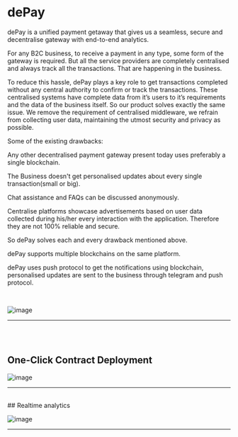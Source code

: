 # dePay

dePay is a unified payment getaway that gives us a seamless, secure and decentralise gateway with end-to-end analytics.

For any B2C business, to receive a payment in any type, some form of the gateway is required. But all the service providers are completely centralised and always track all the transactions. That are happening in the business.

To reduce this hassle, dePay plays a key role to get transactions completed without any central authority to confirm or track the transactions. These centralised systems have complete data from it’s users to it’s requirements and the data of the business itself.
So our product solves exactly the same issue. We remove the requirement of centralised middleware, we refrain from collecting user data, maintaining the utmost security and privacy as possible.

Some of the existing drawbacks:

Any other decentralised payment gateway present today uses preferably a single blockchain.

The Business doesn't get personalised updates about every single transaction(small or big).

Chat assistance and FAQs can be discussed anonymously.

Centralise platforms showcase advertisements based on user data collected during his/her every interaction with the application. Therefore they are not 100% reliable and secure.

So dePay solves each and every drawback mentioned above.

dePay supports multiple blockchains on the same platform.

dePay uses push protocol to get the notifications using blockchain, personalised updates are sent to the business through telegram and push protocol.





<br>

![image](https://user-images.githubusercontent.com/90379168/230554760-ae94a2a0-fec8-4957-928c-231b3f21eb5a.png)

<hr>
<br>


<br>

## One-Click Contract Deployment
![image](https://user-images.githubusercontent.com/90379168/230554877-95972bec-2c9d-4535-865c-67b3820b23da.png)
<hr>



<br>
## Realtime analytics

![image](https://user-images.githubusercontent.com/90379168/230555011-d5825a57-ac98-44ad-bc49-bc900f64d83a.png)

<hr>
